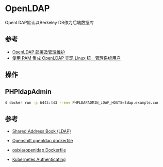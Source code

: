 # OpenLDAP

OpenLDAP默认以Berkeley DB作为后端数据库

## 参考

* [OpenLDAP 部署及管理维护](https://www.cnblogs.com/37Y37/p/9315945.html)
* [使用 PAM 集成 OpenLDAP 实现 Linux 统一管理系统用户](https://www.ibm.com/developerworks/cn/linux/1406_liulz_pamopenldap/)

## 操作



## PHPldapAdmin

```bash
$ docker run -p 6443:443 --env PHPLDAPADMIN_LDAP_HOSTS=ldap.example.com --detach osixia/phpldapadmin:0.7.1
```

## 参考

* [Shared Address Book (LDAP)](http://www.brennan.id.au/20-Shared_Address_Book_LDAP.html)

* [Openshift openldap dockerfile](https://github.com/openshift/origin/tree/master/images/openldap)
* [osixia/openldap Dockerfile](https://github.com/osixia/docker-openldap)
* [Kubernetes Authenticating](https://kubernetes.io/docs/admin/authentication/)